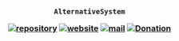 <h3 align="center">

`AlternativeSystem`

[![repository](https://img.shields.io/badge/repository-white)](https://github.com/alternativesystem/donation)
[![website](https://img.shields.io/badge/website-white)](https://alternativesystem.github.io/donation)
[![mail](https://img.shields.io/badge/mail-white)](mailto:alternativesystem@groups.outlook.com)
[![Donation](https://img.shields.io/badge/donation-white)](https://alternativesystem.github.io/donation)

</h3>